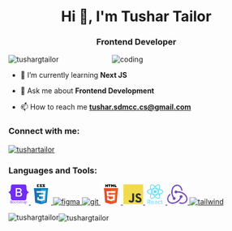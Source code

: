 <h1 align="center">Hi 👋, I'm Tushar Tailor</h1>
<h3 align="center">Frontend Developer</h3>
<img align="right" alt="coding" width="300" src="https://media4.giphy.com/media/odTTszSU3M3pb5I9eW/200w.gif?cid=82a1493b4qsndu0ef9gw2rgbc80hkyt2y399mrrv5x100d2q&ep=v1_gifs_related&rid=200w.gif&ct=g" >

<p align="left"> <img src="https://komarev.com/ghpvc/?username=tushargtailor&label=Profile%20views&color=0e75b6&style=flat" alt="tushargtailor" /> </p>

- 🌱 I’m currently learning **Next JS**

- 💬 Ask me about **Frontend Development**

- 📫 How to reach me **tushar.sdmcc.cs@gmail.com**

<h3 align="left">Connect with me:</h3>
<p align="left">
<a href="https://linkedin.com/in/tushartailor" target="blank"><img align="center" src="https://raw.githubusercontent.com/rahuldkjain/github-profile-readme-generator/master/src/images/icons/Social/linked-in-alt.svg" alt="tushartailor" height="30" width="40" /></a>
</p>

<h3 align="left">Languages and Tools:</h3>
<p align="left"> <a href="https://getbootstrap.com" target="_blank" rel="noreferrer"> <img src="https://raw.githubusercontent.com/devicons/devicon/master/icons/bootstrap/bootstrap-plain-wordmark.svg" alt="bootstrap" width="40" height="40"/> </a> <a href="https://www.w3schools.com/css/" target="_blank" rel="noreferrer"> <img src="https://raw.githubusercontent.com/devicons/devicon/master/icons/css3/css3-original-wordmark.svg" alt="css3" width="40" height="40"/> </a> <a href="https://www.figma.com/" target="_blank" rel="noreferrer"> <img src="https://www.vectorlogo.zone/logos/figma/figma-icon.svg" alt="figma" width="40" height="40"/> </a> <a href="https://git-scm.com/" target="_blank" rel="noreferrer"> <img src="https://www.vectorlogo.zone/logos/git-scm/git-scm-icon.svg" alt="git" width="40" height="40"/> </a> <a href="https://www.w3.org/html/" target="_blank" rel="noreferrer"> <img src="https://raw.githubusercontent.com/devicons/devicon/master/icons/html5/html5-original-wordmark.svg" alt="html5" width="40" height="40"/> </a> <a href="https://developer.mozilla.org/en-US/docs/Web/JavaScript" target="_blank" rel="noreferrer"> <img src="https://raw.githubusercontent.com/devicons/devicon/master/icons/javascript/javascript-original.svg" alt="javascript" width="40" height="40"/> </a> <a href="https://reactjs.org/" target="_blank" rel="noreferrer"> <img src="https://raw.githubusercontent.com/devicons/devicon/master/icons/react/react-original-wordmark.svg" alt="react" width="40" height="40"/> </a> <a href="https://redux.js.org" target="_blank" rel="noreferrer"> <img src="https://raw.githubusercontent.com/devicons/devicon/master/icons/redux/redux-original.svg" alt="redux" width="40" height="40"/> </a> <a href="https://tailwindcss.com/" target="_blank" rel="noreferrer"> <img src="https://www.vectorlogo.zone/logos/tailwindcss/tailwindcss-icon.svg" alt="tailwind" width="40" height="40"/> </a> </p>

<p><img align="left" src="https://github-readme-stats.vercel.app/api/top-langs?username=tushargtailor&show_icons=true&locale=en&layout=compact" alt="tushargtailor" /></p>


<p><img align="center" src="https://github-readme-streak-stats.herokuapp.com/?user=tushargtailor&" alt="tushargtailor" /></p>
